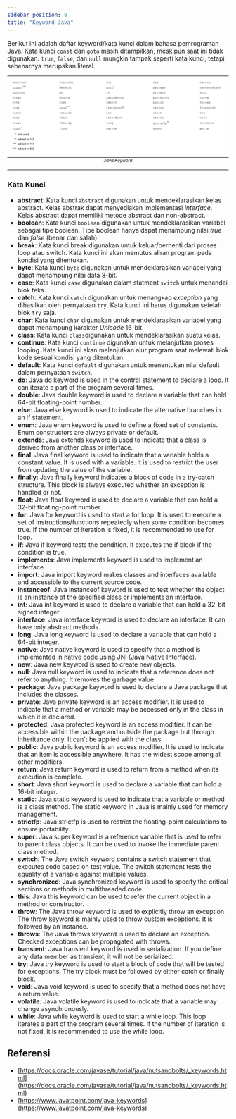 ```yaml
---
sidebar_position: 8
title: "Keyword Java"
---
```


Berikut ini adalah daftar keyword/kata kunci dalam bahasa pemrograman Java. Kata kunci `const` dan `goto` masih ditampilkan, meskipun saat ini tidak digunakan. `true`, `false`, dan `null` mungkin tampak seperti kata kunci, tetapi sebenarnya merupakan literal.

|![Java Keyword](/img/java/java-keyword.png "Java Keyword")|
|:--:|
|<sup><sup>*Java Keyword*</sup></sup>|

### Kata Kunci

* __abstract__: Kata kunci `abstract` digunakan untuk mendeklarasikan kelas abstract. Kelas abstrak dapat menyediakan implementasi _interface_. Kelas abstract dapat memiliki metode abstract dan non-abstract.
* __boolean__: Kata kunci `boolean` digunakan untuk mendeklarasikan variabel sebagai tipe boolean. Tipe boolean hanya dapat menampung nilai _true_ dan _false_ (benar dan salah).
* __break__: Kata kunci break digunakan untuk keluar/berhenti dari proses loop atau switch. Kata kunci ini akan memutus aliran program pada kondisi yang ditentukan.
* __byte__: Kata kunci `byte` digunakan untuk mendeklarasikan variabel yang dapat menampung nilai data 8-bit.
* __case__: Kata kunci `case` digunakan dalam statment `switch` untuk menandai blok teks.
* __catch__: Kata kunci `catch` digunakan untuk menangkap _exception_ yang dihasilkan oleh pernyataan `try`. Kata kunci ini harus digunakan setelah blok `try` saja.
* __char__: Kata kunci `char` digunakan untuk mendeklarasikan variabel yang dapat menampung karakter _Unicode_ 16-bit.
* __class__: Kata kunci `class`digunakan untuk mendeklarasikan suatu kelas.
* __continue__: Kata kunci `continue` digunakan untuk melanjutkan proses looping. Kata kunci ini akan melanjutkan alur program saat melewati blok kode sesuai kondisi yang ditentukan.
* __default__: Kata kunci `default` digunakan untuk menentukan nilai default dalam pernyataan `switch`.
* __do__: Java do keyword is used in the control statement to declare a loop. It can iterate a part of the program several times.
* __double__: Java double keyword is used to declare a variable that can hold 64-bit floating-point number.
* __else__: Java else keyword is used to indicate the alternative branches in an if statement.
* __enum__: Java enum keyword is used to define a fixed set of constants. Enum constructors are always private or default.
* __extends__: Java extends keyword is used to indicate that a class is derived from another class or interface.
* __final__: Java final keyword is used to indicate that a variable holds a constant value. It is used with a variable. It is used to restrict the user from updating the value of the variable.
* __finally__: Java finally keyword indicates a block of code in a try-catch structure. This block is always executed whether an exception is handled or not.
* __float__: Java float keyword is used to declare a variable that can hold a 32-bit floating-point number.
* __for__: Java for keyword is used to start a for loop. It is used to execute a set of instructions/functions repeatedly when some condition becomes true. If the number of iteration is fixed, it is recommended to use for loop.
* __if__: Java if keyword tests the condition. It executes the if block if the condition is true.
* __implements__: Java implements keyword is used to implement an interface.
* __import__: Java import keyword makes classes and interfaces available and accessible to the current source code.
* __instanceof__: Java instanceof keyword is used to test whether the object is an instance of the specified class or implements an interface.
* __int__: Java int keyword is used to declare a variable that can hold a 32-bit signed integer.
* __interface__: Java interface keyword is used to declare an interface. It can have only abstract methods.
* __long__: Java long keyword is used to declare a variable that can hold a 64-bit integer.
* __native__: Java native keyword is used to specify that a method is implemented in native code using JNI (Java Native Interface).
* __new__: Java new keyword is used to create new objects.
* __null__: Java null keyword is used to indicate that a reference does not refer to anything. It removes the garbage value.
* __package__: Java package keyword is used to declare a Java package that includes the classes.
* __private__: Java private keyword is an access modifier. It is used to indicate that a method or variable may be accessed only in the class in which it is declared.
* __protected__: Java protected keyword is an access modifier. It can be accessible within the package and outside the package but through inheritance only. It can't be applied with the class.
* __public__: Java public keyword is an access modifier. It is used to indicate that an item is accessible anywhere. It has the widest scope among all other modifiers.
* __return__: Java return keyword is used to return from a method when its execution is complete.
* __short__: Java short keyword is used to declare a variable that can hold a 16-bit integer.
* __static__: Java static keyword is used to indicate that a variable or method is a class method. The static keyword in Java is mainly used for memory management.
* __strictfp__: Java strictfp is used to restrict the floating-point calculations to ensure portability.
* __super__: Java super keyword is a reference variable that is used to refer to parent class objects. It can be used to invoke the immediate parent class method.
* __switch__: The Java switch keyword contains a switch statement that executes code based on test value. The switch statement tests the equality of a variable against multiple values.
* __synchronized__: Java synchronized keyword is used to specify the critical sections or methods in multithreaded code.
* __this__: Java this keyword can be used to refer the current object in a method or constructor.
* __throw__: The Java throw keyword is used to explicitly throw an exception. The throw keyword is mainly used to throw custom exceptions. It is followed by an instance.
* __throws__: The Java throws keyword is used to declare an exception. Checked exceptions can be propagated with throws.
* __transient__: Java transient keyword is used in serialization. If you define any data member as transient, it will not be serialized.
* __try__: Java try keyword is used to start a block of code that will be tested for exceptions. The try block must be followed by either catch or finally block.
* __void__: Java void keyword is used to specify that a method does not have a return value.
* __volatile__: Java volatile keyword is used to indicate that a variable may change asynchronously.
* __while__: Java while keyword is used to start a while loop. This loop iterates a part of the program several times. If the number of iteration is not fixed, it is recommended to use the while loop.

## Referensi

* [https://docs.oracle.com/javase/tutorial/java/nutsandbolts/_keywords.html](https://docs.oracle.com/javase/tutorial/java/nutsandbolts/_keywords.html)
* [https://www.javatpoint.com/java-keywords](https://www.javatpoint.com/java-keywords)